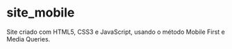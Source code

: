 # site_mobile

Site criado com HTML5, CSS3 e JavaScript, usando o método Mobile First e Media Queries.

